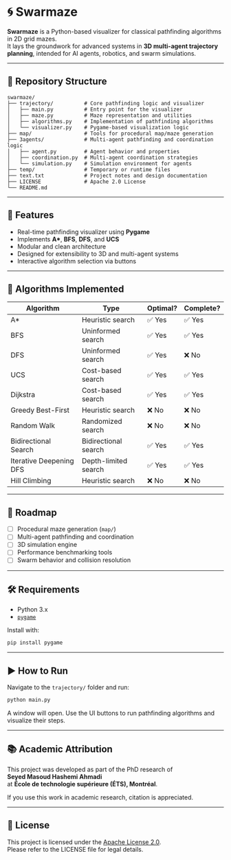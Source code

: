 # 🌀 Swarmaze

**Swarmaze** is a Python-based visualizer for classical pathfinding algorithms in 2D grid mazes.  
It lays the groundwork for advanced systems in **3D multi-agent trajectory planning**, intended for AI agents, robotics, and swarm simulations.

---

## 📁 Repository Structure

```
swarmaze/
├── trajectory/          # Core pathfinding logic and visualizer
│   ├── main.py          # Entry point for the visualizer
│   ├── maze.py          # Maze representation and utilities
│   ├── algorithms.py    # Implementation of pathfinding algorithms
│   └── visualizer.py    # Pygame-based visualization logic
├── map/                 # Tools for procedural map/maze generation
├── 3agents/             # Multi-agent pathfinding and coordination logic
│   ├── agent.py         # Agent behavior and properties
│   ├── coordination.py  # Multi-agent coordination strategies
│   └── simulation.py    # Simulation environment for agents
├── temp/                # Temporary or runtime files
├── text.txt             # Project notes and design documentation
├── LICENSE              # Apache 2.0 License
└── README.md
```

---

## 🚀 Features

- Real-time pathfinding visualizer using **Pygame**
- Implements **A\***, **BFS**, **DFS**, and **UCS**
- Modular and clean architecture
- Designed for extensibility to 3D and multi-agent systems
- Interactive algorithm selection via buttons

---

## 🧠 Algorithms Implemented

| Algorithm               | Type                  | Optimal? | Complete? |
|-------------------------|-----------------------|----------|-----------|
| A*                      | Heuristic search      | ✅ Yes   | ✅ Yes    |
| BFS                     | Uninformed search     | ✅ Yes   | ✅ Yes    |
| DFS                     | Uninformed search     | ✅ Yes   | ❌ No     |
| UCS                     | Cost-based search     | ✅ Yes   | ✅ Yes    |
| Dijkstra                | Cost-based search     | ✅ Yes   | ✅ Yes    |
| Greedy Best-First       | Heuristic search      | ❌ No    | ❌ No     |
| Random Walk             | Randomized search     | ❌ No    | ❌ No     |
| Bidirectional Search    | Bidirectional search  | ✅ Yes   | ✅ Yes    |
| Iterative Deepening DFS | Depth-limited search  | ✅ Yes   | ✅ Yes    |
| Hill Climbing           | Heuristic search      | ❌ No    | ❌ No     |

---

## 🧩 Roadmap

- [ ] Procedural maze generation (`map/`)
- [ ] Multi-agent pathfinding and coordination
- [ ] 3D simulation engine
- [ ] Performance benchmarking tools
- [ ] Swarm behavior and collision resolution

---

## 🛠 Requirements

- Python 3.x
- [`pygame`](https://www.pygame.org/)

Install with:

```bash
pip install pygame
```

---

## ▶️ How to Run

Navigate to the `trajectory/` folder and run:

```bash
python main.py
```

A window will open. Use the UI buttons to run pathfinding algorithms and visualize their steps.

---

## 📚 Academic Attribution

This project was developed as part of the PhD research of  
**Seyed Masoud Hashemi Ahmadi**  
at **École de technologie supérieure (ÉTS), Montréal**.

If you use this work in academic research, citation is appreciated.

---

## 📜 License

This project is licensed under the [Apache License 2.0](./LICENSE).  
Please refer to the LICENSE file for legal details.
